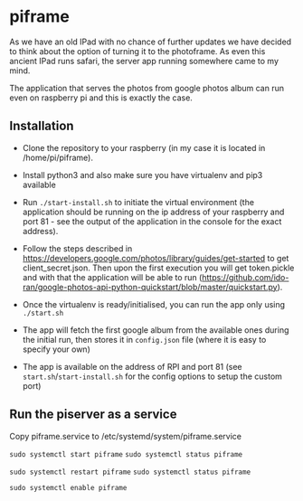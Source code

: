 # piframe

As we have an old IPad with no chance of further updates we have decided to think about the option of turning it to the photoframe. As even this ancient IPad runs safari, the server app running somewhere came to my mind.

The application that serves the photos from google photos album can run even on raspberry pi and this is exactly the case.

## Installation

* Clone the repository to your raspberry (in my case it is located in /home/pi/piframe).

* Install python3 and also make sure you have virtualenv and pip3 available

* Run `./start-install.sh` to initiate the virtual environment (the application should be running on the ip address of your raspberry and port 81 - see the output of the application in the console for the exact address).

* Follow the steps described in https://developers.google.com/photos/library/guides/get-started to get client_secret.json. Then upon the first execution you will get token.pickle and with that the application will be able to run (https://github.com/ido-ran/google-photos-api-python-quickstart/blob/master/quickstart.py).

* Once the virtualenv is ready/initialised, you can run the app only using `./start.sh`

* The app will fetch the first google album from the available ones during the initial run, then stores it in `config.json` file (where it is easy to specify your own)

* The app is available on the address of RPI and port 81 (see `start.sh`/`start-install.sh` for the config options to setup the custom port)

## Run the piserver as a service
Copy piframe.service to /etc/systemd/system/piframe.service

`sudo systemctl start piframe`
`sudo systemctl status piframe`

`sudo systemctl restart piframe`
`sudo systemctl status piframe`

`sudo systemctl enable piframe`
